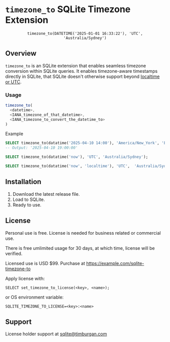 # `timezone_to` SQLite Timezone Extension 
<center><code>timezone_to(DATETIME('2025-01-01 16:33:22'), 'UTC', 'Australia/Sydney')</code></center>


## Overview

`timezone_to` is an SQLite extension that enables seamless timezone conversion within SQLite queries. It enables timezone-aware timestamps directly in SQLite, that SQLite doesn't otherwise support beyond [localtime or UTC](https://sqlite.org/lang_datefunc.html).


### Usage
```js
timezone_to(
  <datetime>, 
  <IANA_timezone_of_that_datetime>, 
  <IANA_timezone_to_convert_the_datetime_to>
)
```

Example
```sql
SELECT timezone_to(datatime('2025-04-10 14:00'), 'America/New_York', 'Europe/London');
-- Output: '2025-04-10 19:00:00'

SELECT timezone_to(datatime('now'), 'UTC', 'Australia/Sydney');

SELECT timezone_to(datatime('now', 'localtime'), 'UTC',  'Australia/Sydney');
```


## Installation

1. Download the latest release file.
2. Load to SQLite.
3. Ready to use.


## License

Personal use is free. License is needed for business related or commercial use. 

There is free umlimited usage for 30 days, at which time, license will be verified.

Licensed use is USD $99. Purchase at https://example.com/sqlite-timezone-to 

Apply license with:
```
SELECT set_timezone_to_license(<key>, <name>);
```
or OS environment variable:
```
SQLITE_TIMEZONE_TO_LICENSE=<key>:<name>
```


## Support

License holder support at [sqlite@timburgan.com](mailto:sqlite@timburgan.com)


